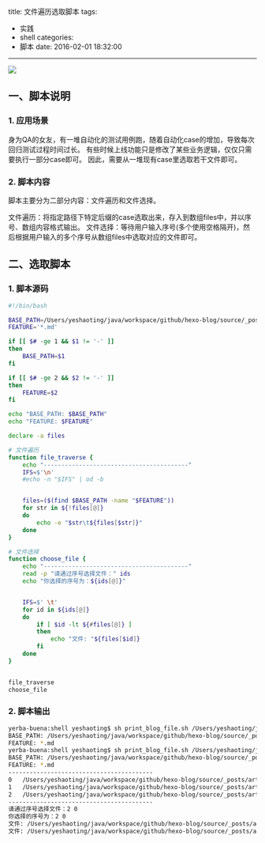 title: 文件遍历选取脚本
tags:
  - 实践
  - shell
categories:
  - 脚本
date: 2016-02-01 18:32:00
---

<img src="/asserts/images/logo/bash.png" class="img-logo img-center" />


## 一、脚本说明

### 1. 应用场景
身为QA的女友，有一堆自动化的测试用例跑，随着自动化case的增加，导致每次回归测试过程时间过长。
有些时候上线功能只是修改了某些业务逻辑，仅仅只需要执行一部分case即可。
因此，需要从一堆现有case里选取若干文件即可。

### 2. 脚本内容
脚本主要分为二部分内容：文件遍历和文件选择。

文件遍历：将指定路径下特定后缀的case选取出来，存入到数组files中，并以序号、数组内容格式输出。
文件选择：等待用户输入序号(多个使用空格隔开)，然后根据用户输入的多个序号从数组files中选取对应的文件即可。


## 二、选取脚本

### 1. 脚本源码
``` bash
#!/bin/bash

BASE_PATH=/Users/yeshaoting/java/workspace/github/hexo-blog/source/_posts/article
FEATURE='*.md'

if [[ $# -ge 1 && $1 != '-' ]]
then
	BASE_PATH=$1
fi

if [[ $# -ge 2 && $2 != '-' ]]
then
	FEATURE=$2
fi

echo "BASE_PATH: $BASE_PATH"
echo "FEATURE: $FEATURE"

declare -a files

# 文件遍历
function file_traverse {
    echo "-----------------------------------------"
    IFS=$'\n'
    #echo -n "$IFS" | od -b


    files=($(find $BASE_PATH -name "$FEATURE"))
    for str in ${!files[@]}
    do
        echo -e "$str\t${files[$str]}"
    done
}

# 文件选择
function choose_file {
    echo "-----------------------------------------"
    read -p "请通过序号选择文件：" ids
    echo "你选择的序号为：${ids[@]}"


    IFS=$' \t'
    for id in ${ids[@]}
    do
        if [ $id -lt ${#files[@]} ]
        then
            echo "文件: "${files[$id]}
        fi
    done
}


file_traverse
choose_file

```


### 2. 脚本输出
``` bash
yerba-buena:shell yeshaoting$ sh print_blog_file.sh /Users/yeshaoting/java/workspace/github/hexo-blog/source/_posts/article/shell/
BASE_PATH: /Users/yeshaoting/java/workspace/github/hexo-blog/source/_posts/article/shell/
FEATURE: *.md
yerba-buena:shell yeshaoting$ sh print_blog_file.sh /Users/yeshaoting/java/workspace/github/hexo-blog/source/_posts/article/shell/
BASE_PATH: /Users/yeshaoting/java/workspace/github/hexo-blog/source/_posts/article/shell/
FEATURE: *.md
-----------------------------------------
0	/Users/yeshaoting/java/workspace/github/hexo-blog/source/_posts/article/shell/shell关联数组基本用法.md
1	/Users/yeshaoting/java/workspace/github/hexo-blog/source/_posts/article/shell/了解IFS.md
2	/Users/yeshaoting/java/workspace/github/hexo-blog/source/_posts/article/shell/遍历博客文章.md
-----------------------------------------
请通过序号选择文件：2 0
你选择的序号为：2 0
文件: /Users/yeshaoting/java/workspace/github/hexo-blog/source/_posts/article/shell/遍历博客文章.md
文件: /Users/yeshaoting/java/workspace/github/hexo-blog/source/_posts/article/shell/shell关联数组基本用法.md
```